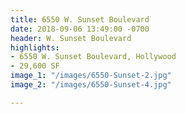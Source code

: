 ```yaml
---
title: 6550 W. Sunset Boulevard
date: 2018-09-06 13:49:00 -0700
header: W. Sunset Boulevard
highlights:
- 6550 W. Sunset Boulevard, Hollywood
- 29,600 SF
image_1: "/images/6550-Sunset-2.jpg"
image_2: "/images/6550-Sunset-4.jpg"

---
```

